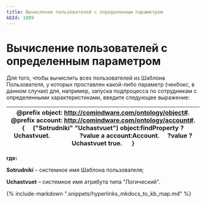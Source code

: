 ```yaml
---
title: Вычисление пользователей с определенным параметром
kbId: 1089
---
```


# Вычисление пользователей с определенным параметром

Для того, чтобы вычислить всех пользователей из Шаблона Пользователя, у которых проставлен какой-либо параметр (чекбокс, в данном случае) для, например, запуска подпроцесса по сотрудникам с определенными характеристиками, введите следующее выражение:

| @prefix object: <http://comindware.com/ontology/object#>. @prefix account: <http://comindware.com/ontology/account#>. {     ("Sotrudniki" "Uchastvuet") object:findProperty ?Uchastvuet.                  ?value a account:Account.     ?value ?Uchastvuet true.      } |
| --- |

**где:**

 **Sotrudniki** – системное имя Шаблона пользователя;

 **Uchastvuet** – системное имя атрибута типа "Логический".

{% include-markdown ".snippets/hyperlinks_mkdocs_to_kb_map.md" %}
